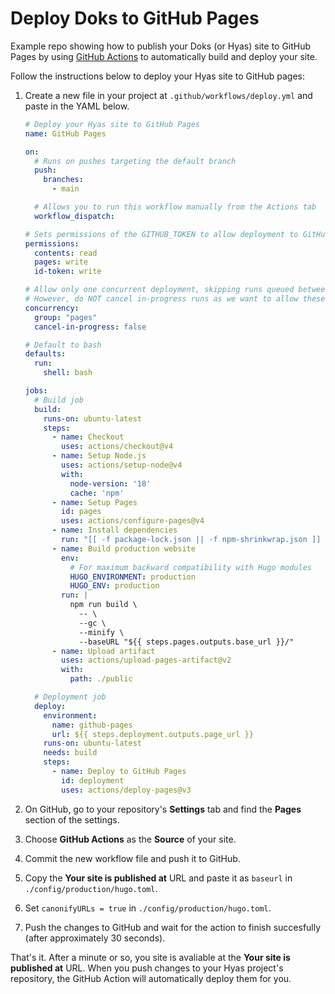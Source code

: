 # Deploy Doks to GitHub Pages

Example repo showing how to publish your Doks (or Hyas) site to GitHub Pages by using [GitHub Actions](https://github.com/features/actions) to automatically build and deploy your site.

Follow the instructions below to deploy your Hyas site to GitHub pages:

1. Create a new file in your project at `.github/workflows/deploy.yml` and paste in the YAML below.

    ```yaml title="deploy.yml"
    # Deploy your Hyas site to GitHub Pages
    name: GitHub Pages

    on:
      # Runs on pushes targeting the default branch
      push:
        branches:
          - main

      # Allows you to run this workflow manually from the Actions tab
      workflow_dispatch:

    # Sets permissions of the GITHUB_TOKEN to allow deployment to GitHub Pages
    permissions:
      contents: read
      pages: write
      id-token: write

    # Allow only one concurrent deployment, skipping runs queued between the run in-progress and latest queued.
    # However, do NOT cancel in-progress runs as we want to allow these production deployments to complete.
    concurrency:
      group: "pages"
      cancel-in-progress: false

    # Default to bash
    defaults:
      run:
        shell: bash

    jobs:
      # Build job
      build:
        runs-on: ubuntu-latest
        steps:
          - name: Checkout
            uses: actions/checkout@v4
          - name: Setup Node.js
            uses: actions/setup-node@v4
            with:
              node-version: '18'
              cache: 'npm'
          - name: Setup Pages
            id: pages
            uses: actions/configure-pages@v4
          - name: Install dependencies
            run: "[[ -f package-lock.json || -f npm-shrinkwrap.json ]] && npm ci || true"
          - name: Build production website
            env:
              # For maximum backward compatibility with Hugo modules
              HUGO_ENVIRONMENT: production
              HUGO_ENV: production
            run: |
              npm run build \
                -- \
                --gc \
                --minify \
                --baseURL "${{ steps.pages.outputs.base_url }}/" 
          - name: Upload artifact
            uses: actions/upload-pages-artifact@v2
            with:
              path: ./public

      # Deployment job
      deploy:
        environment:
          name: github-pages
          url: ${{ steps.deployment.outputs.page_url }}
        runs-on: ubuntu-latest
        needs: build
        steps:
          - name: Deploy to GitHub Pages
            id: deployment
            uses: actions/deploy-pages@v3
    ```

2. On GitHub, go to your repository's **Settings** tab and find the **Pages** section of the settings.

3. Choose **GitHub Actions** as the **Source** of your site.

4. Commit the new workflow file and push it to GitHub.

5. Copy the **Your site is published at** URL and paste it as `baseurl` in `./config/production/hugo.toml`.

6. Set `canonifyURLs = true` in `./config/production/hugo.toml`.

7. Push the changes to GitHub and wait for the action to finish succesfully (after approximately 30 seconds).

That's it. After a minute or so, you site is avaliable at the **Your site is published at** URL. When you push changes to your Hyas project's repository, the GitHub Action will automatically deploy them for you.
